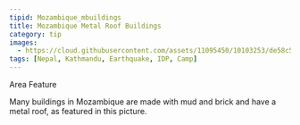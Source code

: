```yaml
---
tipid: Mozambique_mbuildings
title: Mozambique Metal Roof Buildings
category: tip
images:
  - https://cloud.githubusercontent.com/assets/11095450/10103253/de58c53e-6370-11e5-9afe-89006ad5ac63.png
tags: [Nepal, Kathmandu, Earthquake, IDP, Camp]
---
```


Area Feature

Many buildings in Mozambique are made with mud and brick and have a metal roof, as featured in this picture. 
